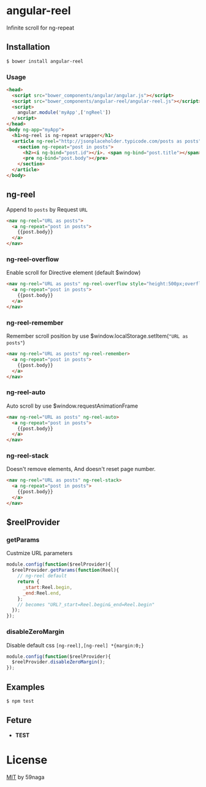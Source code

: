 # angular-reel
Infinite scroll for ng-repeat

## Installation
```bash
$ bower install angular-reel
```

### Usage
```html
<head>
  <script src="bower_components/angular/angular.js"></script>
  <script src="bower_components/angular-reel/angular-reel.js"></script>
  <script>
    angular.module('myApp',['ngReel'])
  </script>
</head>
<body ng-app="myApp">
  <h1>ng-reel is ng-repeat wrapper</h1>
  <article ng-reel="http://jsonplaceholder.typicode.com/posts as posts">
    <section ng-repeat="post in posts">
      <h2><i ng-bind="post.id"></i>. <span ng-bind="post.title"></span></h2>
      <pre ng-bind="post.body"></pre>
    </section>
  </article>
</body>
```

## ng-reel
Append to `posts` by Request `URL`
```html
<nav ng-reel="URL as posts">
  <a ng-repeat="post in posts">
    {{post.body}}
  </a>
</nav>
```

### ng-reel-overflow
Enable scroll for Directive element (default $window)
```html
<nav ng-reel="URL as posts" ng-reel-overflow style="height:500px;overflow:scroll">
  <a ng-repeat="post in posts">
    {{post.body}}
  </a>
</nav>
```
### ng-reel-remember
Remember scroll position by use $window.localStorage.setItem(`"URL as posts"`)
```html
<nav ng-reel="URL as posts" ng-reel-remember>
  <a ng-repeat="post in posts">
    {{post.body}}
  </a>
</nav>
```
### ng-reel-auto
Auto scroll by use $window.requestAnimationFrame
```html
<nav ng-reel="URL as posts" ng-reel-auto>
  <a ng-repeat="post in posts">
    {{post.body}}
  </a>
</nav>
```
### ng-reel-stack
Doesn't remove elements, And doesn't reset page number.
```html
<nav ng-reel="URL as posts" ng-reel-stack>
  <a ng-repeat="post in posts">
    {{post.body}}
  </a>
</nav>
```

## $reelProvider
### getParams
Custmize URL parameters
```js
module.config(function($reelProvider){
  $reelProvider.getParams(function(Reel){
    // ng-reel default
    return {
      _start:Reel.begin,
      _end:Reel.end,
    };
    // becomes "URL?_start=Reel.begin&_end=Reel.begin"
  });
});
```

### disableZeroMargin
Disable default css `[ng-reel],[ng-reel] *{margin:0;}`
```js
module.config(function($reelProvider){
  $reelProvider.disableZeroMargin();
});
```

## Examples
```bash
$ npm test
```

## Feture
* **TEST**

# License
[MIT][License] by 59naga

[License]: http://59naga.mit-license.org/